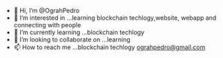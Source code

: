 - 👋 Hi, I’m @OgrahPedro
- 👀 I’m interested in ...learning blockchain techlogy,website, webapp and connecting with people
- 🌱 I’m currently learning ...blockchain techlogy
- 💞️ I’m looking to collaborate on ...learning
- 📫 How to reach me ...blockchain techlogy
ograhpedro@gmail.com

<!---
OgrahPedro/OgrahPedro is a ✨ special ✨ repository because its `README.md` (this file) appears on your GitHub profile.
You can click the Preview link to take a look at your changes.
--->
